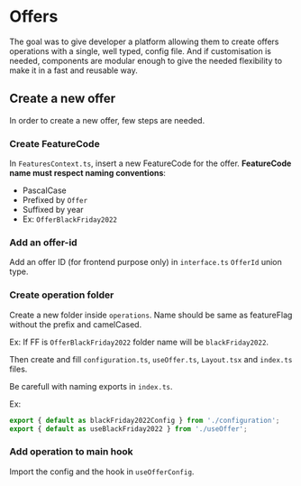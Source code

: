 # Offers

The goal was to give developer a platform allowing them to create offers operations with a single, well typed, config file. And if customisation is needed, components are modular enough to give the needed flexibility to make it in a fast and reusable way.

## Create a new offer

In order to create a new offer, few steps are needed.

### Create FeatureCode

In `FeaturesContext.ts`, insert a new FeatureCode for the offer. **FeatureCode name must respect naming conventions**:

-   PascalCase
-   Prefixed by `Offer`
-   Suffixed by year
-   Ex: `OfferBlackFriday2022`

### Add an offer-id

Add an offer ID (for frontend purpose only) in `interface.ts` `OfferId` union type.

### Create operation folder

Create a new folder inside `operations`. Name should be same as featureFlag without the prefix and camelCased.

Ex: If FF is `OfferBlackFriday2022` folder name will be `blackFriday2022`.

Then create and fill `configuration.ts`, `useOffer.ts`, `Layout.tsx` and `index.ts` files.

Be carefull with naming exports in `index.ts`.

Ex:

```ts
export { default as blackFriday2022Config } from './configuration';
export { default as useBlackFriday2022 } from './useOffer';
```

### Add operation to main hook

Import the config and the hook in `useOfferConfig`.

